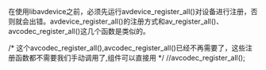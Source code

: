 在使用libavdevice之前，必须先运行avdevice_register_all()对设备进行注册，否则就会出错。avdevice_register_all()的注册方式和av_register_all()、avcodec_register_all()这几个函数是类似的。

/*
这个avcodec_register_all(),avcodec_register_all()已经不再需要了，这些注册函数都不需要我们手动调用了,组件可以直接用
*/
//avcodec_register_all();

